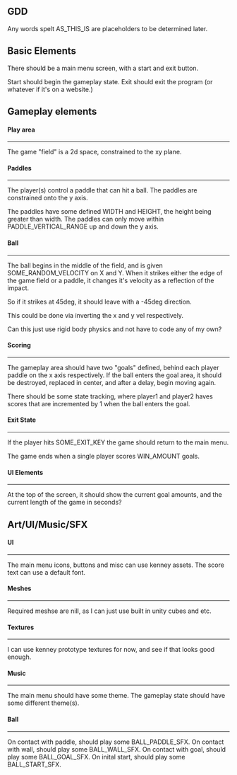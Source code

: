 ## GDD
Any words spelt AS_THIS_IS are placeholders to be determined later.

## Basic Elements
There should be a main menu screen, with a start and exit button.

Start should begin the gameplay state.
Exit should exit the program (or whatever if it's on a website.)

## Gameplay elements
#### Play area
----
The game "field" is a 2d space, constrained to the xy plane.

#### Paddles
----
The player(s) control a paddle that can hit a ball.
The paddles are constrained onto the y axis.

The paddles have some defined WIDTH and HEIGHT, the height being greater than width.
The paddles can only move within PADDLE_VERTICAL_RANGE up and down the y axis.

#### Ball
----

The ball begins in the middle of the field, and is given SOME_RANDOM_VELOCITY on X and Y.
When it strikes either the edge of the game field or a paddle, it changes it's velocity as a reflection of the impact.

So if it strikes at 45deg, it should leave with a -45deg direction.

This could be done via inverting the x and y vel respectively.

Can this just use rigid body physics and not have to code any of my own?


#### Scoring
----

The gameplay area should have two "goals" defined, behind each player paddle on the x axis respectively.
If the ball enters the goal area, it should be destroyed, replaced in center, and after a delay, begin moving again.

There should be some state tracking, where player1 and player2 haves scores that are incremented by 1 when the ball enters the goal.

#### Exit State
----
If the player hits SOME_EXIT_KEY the game should return to the main menu.

The game ends when a single player scores WIN_AMOUNT goals.

#### UI Elements
----
At the top of the screen, it should show the current goal amounts, and the current length of the game in seconds?

## Art/UI/Music/SFX
#### UI
----
The main menu icons, buttons and misc can use kenney assets.
The score text can use a default font.

#### Meshes
----
Required meshse are nill, as I can just use built in unity cubes and etc.

#### Textures
----
I can use kenney prototype textures for now, and see if that looks good enough.

#### Music
----
The main menu should have some theme.
The gameplay state should have some different theme(s).

#### Ball
----
On contact with paddle, should play some BALL_PADDLE_SFX.
On contact with wall, should play some BALL_WALL_SFX.
On contact with goal, should play some BALL_GOAL_SFX.
On inital start, should play some BALL_START_SFX.